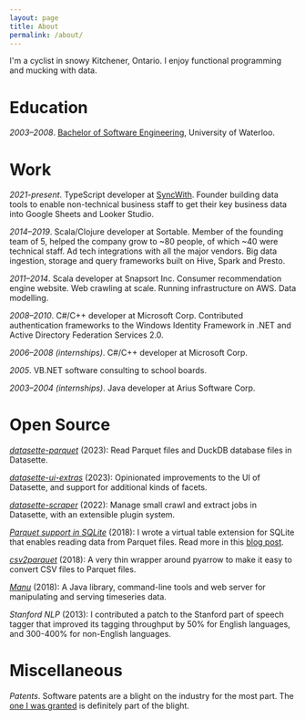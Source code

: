 ```yaml
---
layout: page
title: About
permalink: /about/
---
```


I'm a cyclist in snowy Kitchener, Ontario. I enjoy functional programming and mucking with data.

# Education

_2003–2008_. [Bachelor of Software Engineering](https://uwaterloo.ca/software-engineering/), University of Waterloo.

# Work

_2021-present_. TypeScript developer at [SyncWith](https://syncwith.com/). Founder building data tools to enable non-technical business staff to get their key business data into Google Sheets and Looker Studio.

_2014–2019_. Scala/Clojure developer at Sortable. Member of the founding team of 5, helped the company grow to ~80 people, of which ~40 were technical staff. Ad tech integrations with all the major vendors. Big data ingestion, storage and query frameworks built on Hive, Spark and Presto.

_2011–2014_. Scala developer at Snapsort Inc. Consumer recommendation engine website. Web crawling at scale. Running infrastructure on AWS. Data modelling.

_2008–2010_. C#/C++ developer at Microsoft Corp. Contributed authentication frameworks to the Windows Identity Framework in .NET and Active Directory Federation Services 2.0.

_2006–2008 (internships)_. C#/C++ developer at Microsoft Corp.

_<span>2005</span>_. VB.NET software consulting to school boards.

_2003–2004 (internships)_. Java developer at Arius Software Corp.

# Open Source

_[datasette-parquet](https://github.com/cldellow/datasette-parquet)_ (2023): Read Parquet files and DuckDB database files in Datasette.

_[datasette-ui-extras](https://github.com/cldellow/datasette-ui-extras)_ (2023): Opinionated improvements to the UI of Datasette, and support for additional kinds of facets.

_[datasette-scraper](https://github.com/cldellow/datasette-scraper/)_ (2022): Manage small crawl and extract jobs in Datasette, with an extensible plugin system.

_[Parquet support in SQLite](https://github.com/cldellow/sqlite-parquet-vtable)_ (2018): I wrote a virtual table extension for SQLite that enables reading data from Parquet files. Read more in this [blog post](https://cldellow.com/2018/06/22/sqlite-parquet-vtable.html).

_[csv2parquet](https://github.com/cldellow/csv2parquet)_ (2018): A very thin wrapper around pyarrow to make it easy to convert CSV files to Parquet files.

_[Manu](https://github.com/cldellow/manu)_ (2018): A Java library, command-line tools and web server for manipulating and serving timeseries data.

_Stanford NLP_ (2013): I contributed a patch to the Stanford part of speech tagger that improved its tagging throughput by 50% for English languages, and 300-400% for non-English languages.

# Miscellaneous

_Patents_. Software patents are a blight on the industry for the most part. The [one I was granted](https://patents.google.com/?inventor=Colin+Leslie+Dellow) is definitely part of the blight.


